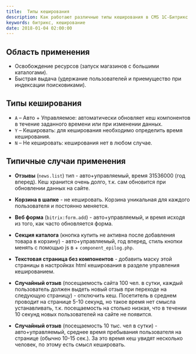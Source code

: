 ```yaml
---
title:  Типы кеширования
description: Как работают различные типы кеширования в CMS 1С-Битрикс
keywords: битрикс, кеширование
date: 2018-01-04 02:00:00
---
```


## Область применения

+ Освобождение ресурсов (запуск магазинов с большими каталогами).
+ Быстрая выдача (удержание пользователей и приемущество при индексации поисковиками).

## Типы кеширования

+ `A` – Авто + Управляемое: автоматически обновляет кеш компонентов в течение заданного времени или при изменении данных.
+ `Y` – Кешировать: для кеширования необходимо определить время кеширования.
+ `N` – Не кешировать: кеширования нет в любом случае.

## Типичные случаи применения

+ **Отзывы** (`news.list`) тип - авто+управляемый, время 31536000 (год вперед). Кеш хранится очень долго, т.к. сам обновится при обновлении данных на сайте.

+ **Корзина в шапке** - не кешировать. Корзина уникальная для каждого пользователя и постоянно меняется.

+ **Веб форма** (`bitrix:form.add`) - авто+управляемый, и время исходя из того, как часто обновляется форма.

+ **Секция каталога** (кнопка купить не активна после добавления товара в корзину) - авто+управляемый, год вперед, стиль кнопки менять с помощью js в + `component_epilog.php`.

+ **Текстовая страница без компонентов** - добавить маску этой страницы в настройках html кеширования в разделе управления кешированием.

+ **Случайный отзыв** (посещаемость сайта 100 чел. в сутки, каждый пользователь должен выдеть новый отзыв при переходе на следующую страницу) - отключить кеш. Посетитель в среднем проводит на странице 5-10 секунд, но такое время нет смысла устанавливать, т.к. посещаемость на столько низкая, что в течении 10 секунд новых пользователей на сайте не появится.

+ **Случайный отзыв** (посещаемость 10 тыс. чел в сутки) - авто+управляемый, среднее время пребывания пользователя на странице (обычно 10-15 сек.). За это время кеш увидят несколько человек, по этому есть смысл кешировать.